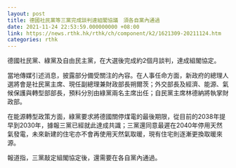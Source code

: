 ```yaml
---
layout: post
title: 德國社民黨等三黨完成談判達組閣協議　須各自黨內通過
date: 2021-11-24 22:53:59.000000000 +08:00
link: https://news.rthk.hk/rthk/ch/component/k2/1621309-20211124.htm
categories: rthk
---
```


德國社民黨、綠黨及自由民主黨，在大選後完成約2個月談判，達成組閣協定。

當地傳媒引述消息，披露部分備受關注的內容。在人事任命方面，新政府的總理人選將會是社民黨主席、現任副總理兼財政部長朔爾茨；外交部長及經濟、能源、氣候保護與轉型部部長，預料分別由綠黨兩名主席出任；自民黨主席林德納將執掌財政部。

在能源轉型政策方面，綠黨要求將德國關停煤電的最後期限，從目前的2038年提早到2030年，據報三黨已經就此達成共識；三黨還同意最遲在2040年停用天然氣發電，未來新建的住宅亦不會再使用天然氣取暖，現有住宅則逐漸更換取暖來源。

報道指，三黨敲定組閣協定後，還需要在各自黨內通過。
